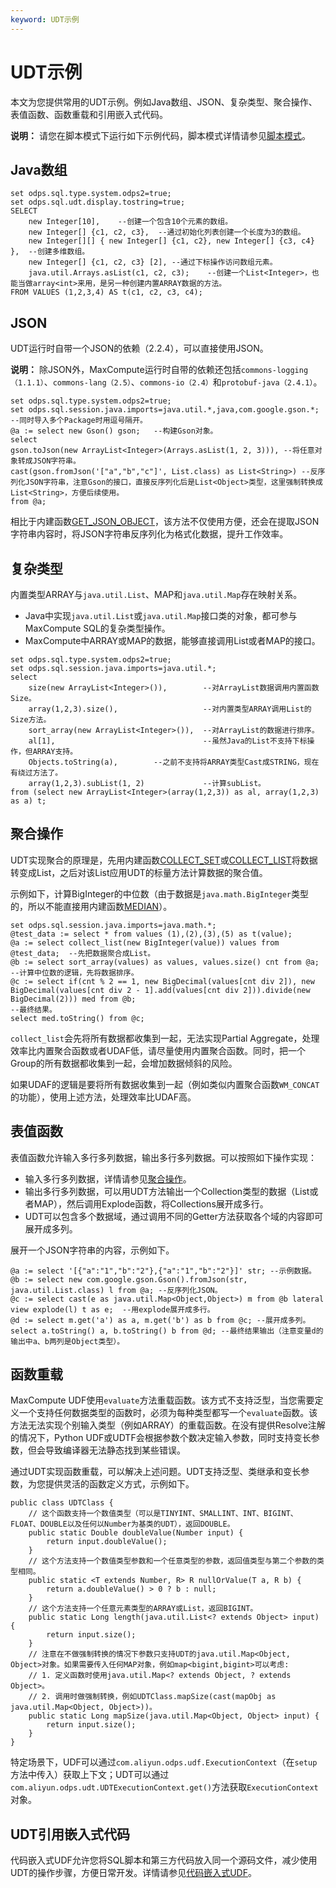 ```yaml
---
keyword: UDT示例
---
```


# UDT示例

本文为您提供常用的UDT示例。例如Java数组、JSON、复杂类型、聚合操作、表值函数、函数重载和引用嵌入式代码。

**说明：** 请您在脚本模式下运行如下示例代码，脚本模式详情请参见[脚本模式](/intl.zh-CN/开发/SQL及函数/脚本模式.md)。

## Java数组

```
set odps.sql.type.system.odps2=true;
set odps.sql.udt.display.tostring=true;
SELECT
    new Integer[10],    --创建一个包含10个元素的数组。
    new Integer[] {c1, c2, c3},  --通过初始化列表创建一个长度为3的数组。
    new Integer[][] { new Integer[] {c1, c2}, new Integer[] {c3, c4} },  --创建多维数组。
    new Integer[] {c1, c2, c3} [2], --通过下标操作访问数组元素。
    java.util.Arrays.asList(c1, c2, c3);    --创建一个List<Integer>，也能当做array<int>来用，是另一种创建内置ARRAY数据的方法。
FROM VALUES (1,2,3,4) AS t(c1, c2, c3, c4);
```

## JSON

UDT运行时自带一个JSON的依赖（2.2.4），可以直接使用JSON。

**说明：** 除JSON外，MaxCompute运行时自带的依赖还包括`commons-logging（1.1.1）`、`commons-lang（2.5）`、`commons-io（2.4）`和`protobuf-java（2.4.1）`。

```
set odps.sql.type.system.odps2=true;
set odps.sql.session.java.imports=java.util.*,java,com.google.gson.*; --同时导入多个Package时用逗号隔开。
@a := select new Gson() gson;   --构建Gson对象。
select 
gson.toJson(new ArrayList<Integer>(Arrays.asList(1, 2, 3))), --将任意对象转成JSON字符串。
cast(gson.fromJson('["a","b","c"]', List.class) as List<String>) --反序列化JSON字符串，注意Gson的接口，直接反序列化后是List<Object>类型，这里强制转换成List<String>，方便后续使用。
from @a;
```

相比于内建函数[GET\_JSON\_OBJECT](/intl.zh-CN/开发/SQL及函数/内建函数/字符串函数.md)，该方法不仅使用方便，还会在提取JSON字符串内容时，将JSON字符串反序列化为格式化数据，提升工作效率。

## 复杂类型

内置类型ARRAY与`java.util.List`、MAP和`java.util.Map`存在映射关系。

-   Java中实现`java.util.List`或`java.util.Map`接口类的对象，都可参与MaxCompute SQL的复杂类型操作。
-   MaxCompute中ARRAY或MAP的数据，能够直接调用List或者MAP的接口。

```
set odps.sql.type.system.odps2=true;
set odps.sql.session.java.imports=java.util.*;
select
    size(new ArrayList<Integer>()),        --对ArrayList数据调用内置函数Size。
    array(1,2,3).size(),                   --对内置类型ARRAY调用List的Size方法。
    sort_array(new ArrayList<Integer>()),  --对ArrayList的数据进行排序。
    al[1],                                 --虽然Java的List不支持下标操作，但ARRAY支持。
    Objects.toString(a),        --之前不支持将ARRAY类型Cast成STRING，现在有绕过方法了。
    array(1,2,3).subList(1, 2)             --计算subList。
from (select new ArrayList<Integer>(array(1,2,3)) as al, array(1,2,3) as a) t;
```

## 聚合操作

UDT实现聚合的原理是，先用内建函数[COLLECT\_SET](/intl.zh-CN/开发/SQL及函数/内建函数/聚合函数.md)或[COLLECT\_LIST](/intl.zh-CN/开发/SQL及函数/内建函数/聚合函数.md)将数据转变成List，之后对该List应用UDT的标量方法计算数据的聚合值。

示例如下，计算BigInteger的中位数（由于数据是`java.math.BigInteger`类型的，所以不能直接用内建函数[MEDIAN](/intl.zh-CN/开发/SQL及函数/内建函数/聚合函数.md)）。

```
set odps.sql.session.java.imports=java.math.*;
@test_data := select * from values (1),(2),(3),(5) as t(value);
@a := select collect_list(new BigInteger(value)) values from @test_data;  --先把数据聚合成List。
@b := select sort_array(values) as values, values.size() cnt from @a;  --计算中位数的逻辑，先将数据排序。
@c := select if(cnt % 2 == 1, new BigDecimal(values[cnt div 2]), new BigDecimal(values[cnt div 2 - 1].add(values[cnt div 2])).divide(new BigDecimal(2))) med from @b;
--最终结果。
select med.toString() from @c;
```

`collect_list`会先将所有数据都收集到一起，无法实现Partial Aggregate，处理效率比内置聚合函数或者UDAF低，请尽量使用内置聚合函数。同时，把一个Group的所有数据都收集到一起，会增加数据倾斜的风险。

如果UDAF的逻辑是要将所有数据收集到一起（例如类似内置聚合函数`WM_CONCAT`的功能），使用上述方法，处理效率比UDAF高。

## 表值函数

表值函数允许输入多行多列数据，输出多行多列数据。可以按照如下操作实现：

-   输入多行多列数据，详情请参见[聚合操作](#section_jei_63w_tbz)。
-   输出多行多列数据，可以用UDT方法输出一个Collection类型的数据（List或者MAP），然后调用Explode函数，将Collections展开成多行。
-   UDT可以包含多个数据域，通过调用不同的Getter方法获取各个域的内容即可展开成多列。

展开一个JSON字符串的内容，示例如下。

```
@a := select '[{"a":"1","b":"2"},{"a":"1","b":"2"}]' str; --示例数据。
@b := select new com.google.gson.Gson().fromJson(str, java.util.List.class) l from @a; --反序列化JSON。
@c := select cast(e as java.util.Map<Object,Object>) m from @b lateral view explode(l) t as e;  --用explode展开成多行。
@d := select m.get('a') as a, m.get('b') as b from @c; --展开成多列。
select a.toString() a, b.toString() b from @d; --最终结果输出（注意变量d的输出中a、b两列是Object类型）。
```

## 函数重载

MaxCompute UDF使用`evaluate`方法重载函数。该方式不支持泛型，当您需要定义一个支持任何数据类型的函数时，必须为每种类型都写一个`evaluate`函数。该方法无法实现个别输入类型（例如ARRAY）的重载函数。在没有提供Resolve注解的情况下，Python UDF或UDTF会根据参数个数决定输入参数，同时支持变长参数，但会导致编译器无法静态找到某些错误。

通过UDT实现函数重载，可以解决上述问题。UDT支持泛型、类继承和变长参数，为您提供灵活的函数定义方式，示例如下。

```
public class UDTClass {
    // 这个函数支持一个数值类型（可以是TINYINT、SMALLINT、INT、BIGINT、FLOAT、DOUBLE以及任何以Number为基类的UDT），返回DOUBLE。
    public static Double doubleValue(Number input) {
        return input.doubleValue();
    }
    // 这个方法支持一个数值类型参数和一个任意类型的参数，返回值类型与第二个参数的类型相同。
    public static <T extends Number, R> R nullOrValue(T a, R b) {
        return a.doubleValue() > 0 ? b : null;
    }
    // 这个方法支持一个任意元素类型的ARRAY或List，返回BIGINT。
    public static Long length(java.util.List<? extends Object> input) {
        return input.size();
    }
    // 注意在不做强制转换的情况下参数只支持UDT的java.util.Map<Object, Object>对象。如果需要传入任何MAP对象，例如map<bigint,bigint>可以考虑:
    // 1. 定义函数时使用java.util.Map<? extends Object, ? extends Object>。
    // 2. 调用时做强制转换，例如UDTClass.mapSize(cast(mapObj as java.util.Map<Object, Object>))。
    public static Long mapSize(java.util.Map<Object, Object> input) {
        return input.size();
    }
}
```

特定场景下，UDF可以通过`com.aliyun.odps.udf.ExecutionContext`（在`setup`方法中传入）获取上下文；UDT可以通过`com.aliyun.odps.udt.UDTExecutionContext.get()`方法获取`ExecutionContext`对象。

## UDT引用嵌入式代码

代码嵌入式UDF允许您将SQL脚本和第三方代码放入同一个源码文件，减少使用UDT的操作步骤，方便日常开发。详情请参见[代码嵌入式UDF](/intl.zh-CN/开发/SQL及函数/UDF/代码嵌入式UDF.md)。

